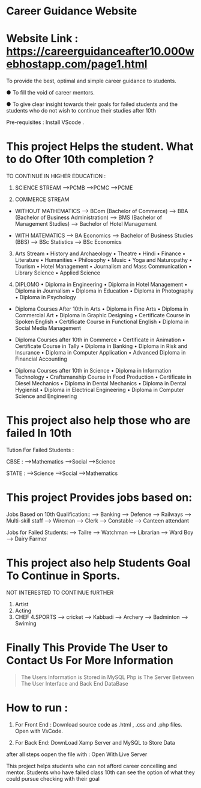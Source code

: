 # Career Guidance Website 

# Website Link : https://careerguidanceafter10.000webhostapp.com/page1.html

To provide the best, optimal and simple career guidance to students.

● To fill the void of career mentors.

● To give clear insight towards their goals for failed students and the students who do not 
wish to continue their studies after 10th

Pre-requisites : Install VScode .

# This project Helps the student. What to do Ofter 10th completion ?

TO CONTINUE IN HIGHER EDUCATION :

1. SCIENCE STREAM
-->PCMB
-->PCMC
-->PCME

2. COMMERCE STREAM
* WITHOUT MATHEMATICS
--> BCom (Bachelor of Commerce)
--> BBA (Bachelor of Business Administration)
--> BMS (Bachelor of Management Studies)
--> Bachelor of Hotel Management

* WITH MATEMATICS
--> BA Economics
--> Bachelor of Business Studies (BBS)
--> BSc Statistics
--> BSc Economics


3. Arts Stream
    • History and Archaeology
    • Theatre
    • Hindi
    • Finance
    • Literature
    • Humanities
    • Philosophy
    • Music
    • Yoga and Naturopathy
    • Tourism
    • Hotel Management
    • Journalism and Mass Communication
    • Library Science
    • Applied Science

4. DIPLOMO
    • Diploma in Engineering
    • Diploma in Hotel Management
    • Diploma in Journalism
    • Diploma in Education
    • Diploma in Photography
    • Diploma in Psychology

* Diploma Courses After 10th in Arts
    • Diploma in Fine Arts
    • Diploma in Commercial Art
    • Diploma in Graphic Designing
    • Certificate Course in Spoken English
    • Certificate Course in Functional English
    • Diploma in Social Media Management

* Diploma Courses after 10th in Commerce
    • Certificate in Animation
    • Certificate Course in Tally
    • Diploma in Banking
    • Diploma in Risk and Insurance
    • Diploma in Computer Application
    • Advanced Diploma in Financial Accounting

* Diploma Courses after 10th in Science
    • Diploma in Information Technology
    • Craftsmanship Course in Food Production
    • Certificate in Diesel Mechanics
    • Diploma in Dental Mechanics
    • Diploma in Dental Hygienist
    • Diploma in Electrical Engineering
    • Diploma in Computer Science and Engineering


# This project also help those who are failed In 10th

 Tution For Failed Students :
 
CBSE :
      -->Mathematics
      -->Social
      -->Science

STATE :
      -->Science
      -->Social
      -->Mathematics

# This project Provides jobs based on:

Jobs Based on 10th Qualification::
--> Banking
--> Defence
--> Railways
--> Multi-skill staff
--> Wireman
--> Clerk
--> Constable
--> Canteen attendant

Jobs for Failed Students:
--> Tailre
--> Watchman
--> Librarian
--> Ward Boy
--> Dairy Farmer

# This project also help Students Goal To Continue in Sports.

NOT INTERESTED TO CONTINUE fURTHER
1. Artist
2. Acting
3. CHEF
4.SPORTS
    --> cricket
    --> Kabbadi
    --> Archery
    --> Badminton
    --> Swiming

# Finally This Provide The User to Contact Us For More Information 
> The Users Information is Stored in MySQL 
> Php is The Server Between The User Interface and Back End DataBase

# How to run :

1. For Front End : 
Download source code as .html , .css and .php files.
Open with VsCode.

2. For Back End:
DownLoad Xamp Server and MySQL to Store Data

after all steps oopen the file with :
Open With Live Server


This project helps students who can not afford career concelling and mentor.
Students who have failed class 10th can see the option of what they could pursue
checking with their goal
